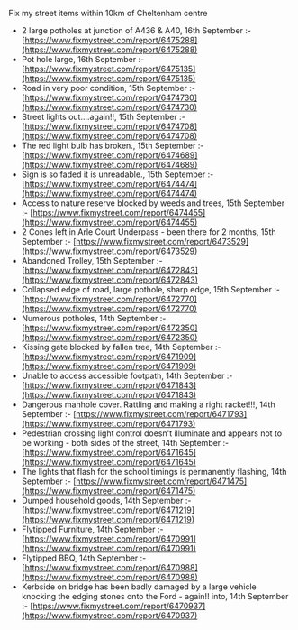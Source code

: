 Fix my street items within 10km of Cheltenham centre

<!-- fix_marker starts -->

- 2 large potholes at junction of A436 & A40, 16th September :- [https://www.fixmystreet.com/report/6475288](https://www.fixmystreet.com/report/6475288)
- Pot hole large, 16th September :- [https://www.fixmystreet.com/report/6475135](https://www.fixmystreet.com/report/6475135)
- Road in very poor condition, 15th September :- [https://www.fixmystreet.com/report/6474730](https://www.fixmystreet.com/report/6474730)
- Street lights out....again!!, 15th September :- [https://www.fixmystreet.com/report/6474708](https://www.fixmystreet.com/report/6474708)
- The red light bulb has broken., 15th September :- [https://www.fixmystreet.com/report/6474689](https://www.fixmystreet.com/report/6474689)
- Sign is so faded it is unreadable., 15th September :- [https://www.fixmystreet.com/report/6474474](https://www.fixmystreet.com/report/6474474)
- Access to nature reserve blocked by weeds and trees, 15th September :- [https://www.fixmystreet.com/report/6474455](https://www.fixmystreet.com/report/6474455)
- 2 Cones left in Arle Court Underpass - been there for 2 months, 15th September :- [https://www.fixmystreet.com/report/6473529](https://www.fixmystreet.com/report/6473529)
- Abandoned Trolley, 15th September :- [https://www.fixmystreet.com/report/6472843](https://www.fixmystreet.com/report/6472843)
- Collapsed edge of road, large pothole, sharp edge, 15th September :- [https://www.fixmystreet.com/report/6472770](https://www.fixmystreet.com/report/6472770)
- Numerous potholes, 14th September :- [https://www.fixmystreet.com/report/6472350](https://www.fixmystreet.com/report/6472350)
- Kissing gate blocked by fallen tree, 14th September :- [https://www.fixmystreet.com/report/6471909](https://www.fixmystreet.com/report/6471909)
- Unable to access accessible footpath, 14th September :- [https://www.fixmystreet.com/report/6471843](https://www.fixmystreet.com/report/6471843)
- Dangerous manhole cover. Rattling and making a right racket!!!, 14th September :- [https://www.fixmystreet.com/report/6471793](https://www.fixmystreet.com/report/6471793)
- Pedestrian crossing light control doesn't illuminate and appears not to be working - both sides of the street, 14th September :- [https://www.fixmystreet.com/report/6471645](https://www.fixmystreet.com/report/6471645)
- The lights that flash for the school timings is permanently flashing, 14th September :- [https://www.fixmystreet.com/report/6471475](https://www.fixmystreet.com/report/6471475)
- Dumped household goods, 14th September :- [https://www.fixmystreet.com/report/6471219](https://www.fixmystreet.com/report/6471219)
- Flytipped Furniture, 14th September :- [https://www.fixmystreet.com/report/6470991](https://www.fixmystreet.com/report/6470991)
- Flytipped BBQ, 14th September :- [https://www.fixmystreet.com/report/6470988](https://www.fixmystreet.com/report/6470988)
- Kerbside on bridge has been badly damaged by a large vehicle knocking the edging stones onto the Ford - again!! into, 14th September :- [https://www.fixmystreet.com/report/6470937](https://www.fixmystreet.com/report/6470937)

<!-- fix_marker ends -->